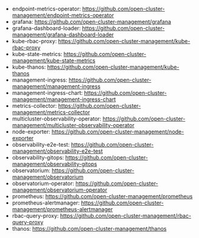 
- endpoint-metrics-operator: https://github.com/open-cluster-management/endpoint-metrics-operator
- grafana: https://github.com/open-cluster-management/grafana
- grafana-dashboard-loader: https://github.com/open-cluster-management/grafana-dashboard-loader
- kube-rbac-proxy: https://github.com/open-cluster-management/kube-rbac-proxy
- kube-state-metrics: https://github.com/open-cluster-management/kube-state-metrics
- kube-thanos: https://github.com/open-cluster-management/kube-thanos
- management-ingress: https://github.com/open-cluster-management/management-ingress
- management-ingress-chart: https://github.com/open-cluster-management/management-ingress-chart
- metrics-collector: https://github.com/open-cluster-management/metrics-collector
- multicluster-observability-operator: https://github.com/open-cluster-management/multicluster-observability-operator
- node-exporter: https://github.com/open-cluster-management/node-exporter
- observability-e2e-test: https://github.com/open-cluster-management/observability-e2e-test
- observability-gitops: https://github.com/open-cluster-management/observability-gitops
- observatorium: https://github.com/open-cluster-management/observatorium
- observatorium-operator: https://github.com/open-cluster-management/observatorium-operator
- prometheus: https://github.com/open-cluster-management/prometheus
- prometheus-alertmanager: https://github.com/open-cluster-management/prometheus-alertmanager
- rbac-query-proxy: https://github.com/open-cluster-management/rbac-query-proxy
- thanos: https://github.com/open-cluster-management/thanos
